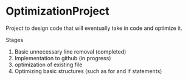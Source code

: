 # OptimizationProject
Project to design code that will eventually take in code and optimize it.

Stages
1) Basic unnecessary line removal (completed)
2) Implementation to github (in progress)
3) optimization of existing file
4) Optimizing basic structures (such as for and if statements)
